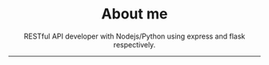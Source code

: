 
<h1 align="center">About me</h1>
<p align="center">
RESTful API developer with Nodejs/Python using express and flask respectively.
</p>
<hr/>


